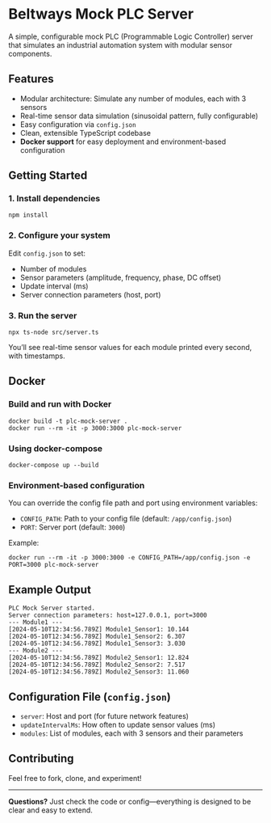 # Beltways Mock PLC Server

A simple, configurable mock PLC (Programmable Logic Controller) server that simulates an industrial automation system with modular sensor components.

## Features
- Modular architecture: Simulate any number of modules, each with 3 sensors
- Real-time sensor data simulation (sinusoidal pattern, fully configurable)
- Easy configuration via `config.json`
- Clean, extensible TypeScript codebase
- **Docker support** for easy deployment and environment-based configuration

## Getting Started

### 1. Install dependencies
```
npm install
```

### 2. Configure your system
Edit `config.json` to set:
- Number of modules
- Sensor parameters (amplitude, frequency, phase, DC offset)
- Update interval (ms)
- Server connection parameters (host, port)

### 3. Run the server
```
npx ts-node src/server.ts
```

You’ll see real-time sensor values for each module printed every second, with timestamps.

## Docker

### Build and run with Docker
```
docker build -t plc-mock-server .
docker run --rm -it -p 3000:3000 plc-mock-server
```

### Using docker-compose
```
docker-compose up --build
```

### Environment-based configuration
You can override the config file path and port using environment variables:
- `CONFIG_PATH`: Path to your config file (default: `/app/config.json`)
- `PORT`: Server port (default: `3000`)

Example:
```
docker run --rm -it -p 3000:3000 -e CONFIG_PATH=/app/config.json -e PORT=3000 plc-mock-server
```

## Example Output
```
PLC Mock Server started.
Server connection parameters: host=127.0.0.1, port=3000
--- Module1 ---
[2024-05-10T12:34:56.789Z] Module1_Sensor1: 10.144
[2024-05-10T12:34:56.789Z] Module1_Sensor2: 6.307
[2024-05-10T12:34:56.789Z] Module1_Sensor3: 3.030
--- Module2 ---
[2024-05-10T12:34:56.789Z] Module2_Sensor1: 12.824
[2024-05-10T12:34:56.789Z] Module2_Sensor2: 7.517
[2024-05-10T12:34:56.789Z] Module2_Sensor3: 11.060
```

## Configuration File (`config.json`)
- `server`: Host and port (for future network features)
- `updateIntervalMs`: How often to update sensor values (ms)
- `modules`: List of modules, each with 3 sensors and their parameters

## Contributing
Feel free to fork, clone, and experiment!

---

**Questions?** Just check the code or config—everything is designed to be clear and easy to extend.